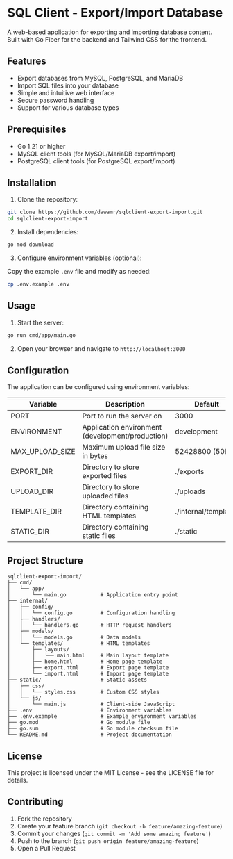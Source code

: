 # SQL Client - Export/Import Database

A web-based application for exporting and importing database content. Built with Go Fiber for the backend and Tailwind CSS for the frontend.

## Features

- Export databases from MySQL, PostgreSQL, and MariaDB
- Import SQL files into your database
- Simple and intuitive web interface
- Secure password handling
- Support for various database types

## Prerequisites

- Go 1.21 or higher
- MySQL client tools (for MySQL/MariaDB export/import)
- PostgreSQL client tools (for PostgreSQL export/import)

## Installation

1. Clone the repository:

```bash
git clone https://github.com/dawamr/sqlclient-export-import.git
cd sqlclient-export-import
```

2. Install dependencies:

```bash
go mod download
```

3. Configure environment variables (optional):

Copy the example `.env` file and modify as needed:

```bash
cp .env.example .env
```

## Usage

1. Start the server:

```bash
go run cmd/app/main.go
```

2. Open your browser and navigate to `http://localhost:3000`

## Configuration

The application can be configured using environment variables:

| Variable | Description | Default |
|----------|-------------|---------|
| PORT | Port to run the server on | 3000 |
| ENVIRONMENT | Application environment (development/production) | development |
| MAX_UPLOAD_SIZE | Maximum upload file size in bytes | 52428800 (50MB) |
| EXPORT_DIR | Directory to store exported files | ./exports |
| UPLOAD_DIR | Directory to store uploaded files | ./uploads |
| TEMPLATE_DIR | Directory containing HTML templates | ./internal/templates |
| STATIC_DIR | Directory containing static files | ./static |

## Project Structure

```
sqlclient-export-import/
├── cmd/
│   └── app/
│       └── main.go           # Application entry point
├── internal/
│   ├── config/
│   │   └── config.go         # Configuration handling
│   ├── handlers/
│   │   └── handlers.go       # HTTP request handlers
│   ├── models/
│   │   └── models.go         # Data models
│   └── templates/            # HTML templates
│       ├── layouts/
│       │   └── main.html     # Main layout template
│       ├── home.html         # Home page template
│       ├── export.html       # Export page template
│       └── import.html       # Import page template
├── static/                   # Static assets
│   ├── css/
│   │   └── styles.css        # Custom CSS styles
│   └── js/
│       └── main.js           # Client-side JavaScript
├── .env                      # Environment variables
├── .env.example              # Example environment variables
├── go.mod                    # Go module file
├── go.sum                    # Go module checksum file
└── README.md                 # Project documentation
```

## License

This project is licensed under the MIT License - see the LICENSE file for details.

## Contributing

1. Fork the repository
2. Create your feature branch (`git checkout -b feature/amazing-feature`)
3. Commit your changes (`git commit -m 'Add some amazing feature'`)
4. Push to the branch (`git push origin feature/amazing-feature`)
5. Open a Pull Request 